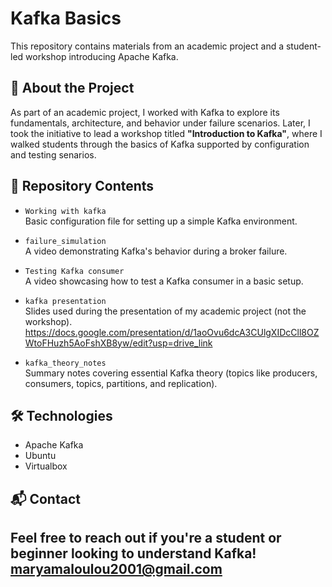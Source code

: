 # Kafka Basics

This repository contains materials from an academic project and a student-led workshop introducing Apache Kafka.

## 🚀 About the Project

As part of an academic project, I worked with Kafka to explore its fundamentals, architecture, and behavior under failure scenarios. Later, I took the initiative to lead a workshop titled **"Introduction to Kafka"**, where I walked students through the basics of Kafka supported by configuration and testing senarios.

## 📁 Repository Contents

- `Working with kafka`  
  Basic configuration file for setting up a simple Kafka environment.

- `failure_simulation`  
  A video demonstrating Kafka's behavior during a broker failure.

- `Testing Kafka consumer`  
  A video showcasing how to test a Kafka consumer in a basic setup.

- `kafka presentation`  
  Slides used during the presentation of my academic project (not the workshop).
  https://docs.google.com/presentation/d/1aoOvu6dcA3CUlgXIDcCll8OZWtoFHuzh5AoFshXB8yw/edit?usp=drive_link

- `kafka_theory_notes`  
  Summary notes covering essential Kafka theory (topics like producers, consumers, topics, partitions, and replication).



## 🛠️ Technologies

- Apache Kafka
- Ubuntu
- Virtualbox

## 📬 Contact

Feel free to reach out if you're a student or beginner looking to understand Kafka!
maryamaloulou2001@gmail.com
---

